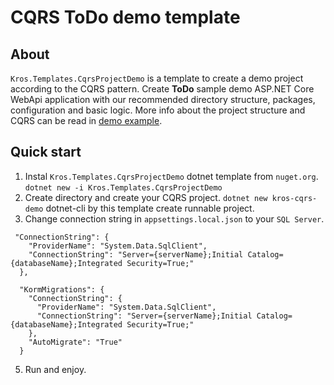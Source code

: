 ﻿# CQRS ToDo demo template

## About
`Kros.Templates.CqrsProjectDemo` is a template to create a demo project according to the CQRS pattern.
Create **ToDo** sample demo ASP.NET Core WebApi application with our recommended directory structure, packages, configuration and basic logic.
More info about the project structure and CQRS can be read in [demo example]([https://link](https://github.com/Kros-sk/Kros.AspNetCore.BestPractices/blob/master/README.md)).

## Quick start

1. Instal `Kros.Templates.CqrsProjectDemo` dotnet template from `nuget.org`.
   `dotnet new -i Kros.Templates.CqrsProjectDemo`
2. Create directory and create your CQRS project.
   `dotnet new kros-cqrs-demo`
   dotnet-cli by this template create runnable project.
4. Change connection string in `appsettings.local.json` to your `SQL Server`.

```
 "ConnectionString": {
    "ProviderName": "System.Data.SqlClient",
    "ConnectionString": "Server={serverName};Initial Catalog={databaseName};Integrated Security=True;"
  },

  "KormMigrations": {
    "ConnectionString": {
      "ProviderName": "System.Data.SqlClient",
      "ConnectionString": "Server={serverName};Initial Catalog={databaseName};Integrated Security=True;"
    },
    "AutoMigrate": "True"
  }
```

5. Run and enjoy.